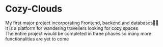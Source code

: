 # Cozy-Clouds
My first major project incorporating Frontend, backend and databases🌸✨
<br>
It is a platform for wandering travellers looking for cozy spaces 
<br>
The entire project would be completed in three phases so many more functionalities are yet to come 
